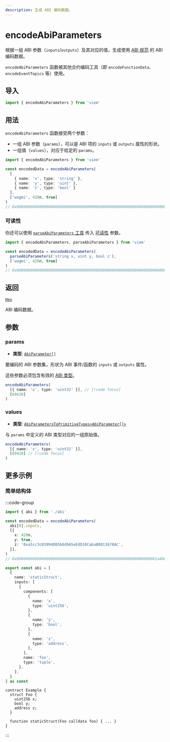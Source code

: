 ```yaml
---
description: 生成 ABI 编码数据。
---
```


# encodeAbiParameters

根据一组 ABI 参数（`inputs`/`outputs`）及其对应的值，生成使用 [ABI 规范](https://docs.soliditylang.org/en/latest/abi-spec.html) 的 ABI 编码数据。

`encodeAbiParameters` 函数被其他合约编码工具（即 `encodeFunctionData`、`encodeEventTopics` 等）使用。

## 导入

```ts
import { encodeAbiParameters } from 'viem'
```

## 用法

`encodeAbiParameters` 函数接受两个参数：

- 一组 ABI 参数（`params`），可以是 ABI 项的 `inputs` 或 `outputs` 属性的形状。
- 一组值（`values`），对应于给定的 `params`。

```ts
import { encodeAbiParameters } from 'viem'

const encodedData = encodeAbiParameters(
  [
    { name: 'x', type: 'string' },
    { name: 'y', type: 'uint' },
    { name: 'z', type: 'bool' }
  ],
  ['wagmi', 420n, true]
)
// 0x000000000000000000000000000000000000000000000000000000000000006000000000000000000000000000000000000000000000000000000000000001a4000000000000000000000000000000000000000000000000000000000000000100000000000000000000000000000000000000000000000000000000000000057761676d69000000000000000000000000000000000000000000000000000000
```

### 可读性

你还可以使用 [`parseAbiParameters` 工具](/docs/abi/parseAbiParameters) 传入 [可读性](/docs/glossary/terms#human-readable-abi) 参数。

```ts
import { encodeAbiParameters, parseAbiParameters } from 'viem'

const encodedData = encodeAbiParameters(
  parseAbiParameters('string x, uint y, bool z'),
  ['wagmi', 420n, true]
)
// 0x000000000000000000000000000000000000000000000000000000000000006000000000000000000000000000000000000000000000000000000000000001a4000000000000000000000000000000000000000000000000000000000000000100000000000000000000000000000000000000000000000000000000000000057761676d69000000000000000000000000000000000000000000000000000000
```

## 返回

[`Hex`](/docs/glossary/types#hex)

ABI 编码数据。

## 参数

### params

- **类型**: [`AbiParameter[]`](/docs/glossary/terms#abiparameter)

要编码的 ABI 参数集，形状为 ABI 事件/函数的 `inputs` 或 `outputs` 属性。

这些参数必须包含有效的 [ABI 类型](https://docs.soliditylang.org/en/develop/abi-spec#types)。

```ts
encodeAbiParameters(
  [{ name: 'x', type: 'uint32' }], // [!code focus]
  [69420]
)
```

### values

- **类型**: [`AbiParametersToPrimitiveTypes<AbiParameter[]>`](/docs/glossary/terms#abiparameterstoprimitivetypes)

与 `params` 中定义的 ABI 类型对应的一组原始值。

```ts
encodeAbiParameters(
  [{ name: 'x', type: 'uint32' }],
  [69420] // [!code focus]
)
```

## 更多示例

### 简单结构体

:::code-group

```ts [example.ts]
import { abi } from './abi'

const encodedData = encodeAbiParameters(
  abi[0].inputs,
  [{
    x: 420n,
    y: true,
    z: '0xa5cc3c03994DB5b0d9A5eEdD10CabaB0813678AC',
  }],
)
// 0x00000000000000000000000000000000000000000000000000000000000001a40000000000000000000000000000000000000000000000000000000000000001000000000000000000000000a5cc3c03994db5b0d9a5eedd10cabab0813678ac
```

```ts [abi.ts]
export const abi = [
  {
    name: 'staticStruct',
    inputs: [
      {
        components: [
          {
            name: 'x',
            type: 'uint256',
          },
          {
            name: 'y',
            type: 'bool',
          },
          {
            name: 'z',
            type: 'address',
          },
        ],
        name: 'foo',
        type: 'tuple',
      },
    ],
  }
] as const
```

```solidity [Example.sol]
contract Example {
  struct Foo {
    uint256 x;
    bool y;
    address z;
  }

  function staticStruct(Foo calldata foo) { ... }
}
```

:::